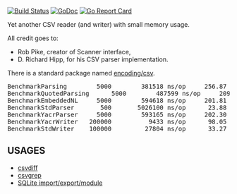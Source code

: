 [![Build Status][1]][2] [![GoDoc](https://godoc.org/github.com/gwenn/yacr?status.svg)](https://godoc.org/github.com/gwenn/yacr) [![Go Report Card](https://goreportcard.com/badge/github.com/gwenn/yacr)](https://goreportcard.com/report/github.com/gwenn/yacr)

[1]: https://secure.travis-ci.org/gwenn/yacr.png
[2]: http://www.travis-ci.org/gwenn/yacr
Yet another CSV reader (and writer) with small memory usage.

All credit goes to:
* Rob Pike, creator of Scanner interface,
* D. Richard Hipp, for his CSV parser implementation.

There is a standard package named [encoding/csv](http://tip.golang.org/pkg/encoding/csv/).

<pre>
BenchmarkParsing	    5000	    381518 ns/op	 256.87 MB/s	    4288 B/op	       5 allocs/op
BenchmarkQuotedParsing	    5000	    487599 ns/op	 209.19 MB/s	    4288 B/op	       5 allocs/op
BenchmarkEmbeddedNL	    5000	    594618 ns/op	 201.81 MB/s	    4288 B/op	       5 allocs/op
BenchmarkStdParser	     500	   5026100 ns/op	  23.88 MB/s	  625499 B/op	   16037 allocs/op
BenchmarkYacrParser	    5000	    593165 ns/op	 202.30 MB/s	    4288 B/op	       5 allocs/op
BenchmarkYacrWriter	  200000	      9433 ns/op	  98.05 MB/s	    2755 B/op	       0 allocs/op
BenchmarkStdWriter	  100000	     27804 ns/op	  33.27 MB/s	    2755 B/op	       0 allocs/op
</pre>

USAGES
------
* [csvdiff](https://github.com/gwenn/csvdiff)
* [csvgrep](https://github.com/gwenn/csvgrep)
* [SQLite import/export/module](https://github.com/gwenn/gosqlite/blob/master/csv.go)
